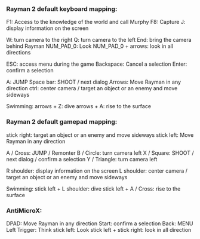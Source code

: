 ### Rayman 2 default keyboard mapping:

F1: Access to the knowledge of the world and call Murphy
F8: Capture
J: display information on the screen

W: turn camera to the right
Q: turn camera to the left
End: bring the camera behind Rayman
NUM_PAD_0: Look
NUM_PAD_0 + arrows: look in all directions

ESC: access menu during the game
Backspace: Cancel a selection
Enter: confirm a selection

A: JUMP
Space bar: SHOOT / next dialog
Arrows: Move Rayman in any direction
ctrl: center camera / target an object or an enemy and move sideways

Swimming:
arrows + Z: dive
arrows + A: rise to the surface

### Rayman 2 default gamepad mapping:

stick right: target an object or an enemy and move sideways
stick left: Move Rayman in any direction

A / Cross: JUMP / Remonter 
B / Circle: turn camera left
X / Square: SHOOT / next dialog / confirm a selection
Y / Triangle: turn camera left

R shoulder: display information on the screen
L shoulder: center camera / target an object or an enemy and move sideways

Swimming:
stick left + L shoulder: dive
stick left + A / Cross: rise to the surface

### AntiMicroX:

DPAD: Move Rayman in any direction
Start: confirm a selection
Back: MENU
Left Trigger: Think
stick left: Look
stick left + stick right: look in all direction

